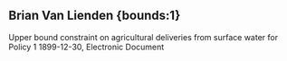 ## Brian Van Lienden {bounds:1} 
Upper bound constraint on agricultural deliveries from surface water for Policy 1
1899-12-30, Electronic Document
